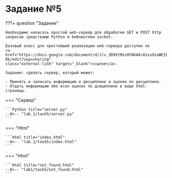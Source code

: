 # Задание №5

???+ question "Задание"

    Необходимо написать простой web-сервер для обработки GET и POST http
    запросов средствами Python и библиотеки socket.

    Базовый класс для простейшей реализации web-сервера доступен по 
    <a href="https://docs.google.com/document/d/1lv_3D9VtMxz8tNkA6rA1xu9zaWEIBGXiLWBo1cse-0k/edit?usp=sharing" 
    class="external-link" target="_blank">ссылке</a>.

    Задание: сделать сервер, который может:

    - Принять и записать информацию о дисциплине и оценке по дисциплине.
    - Отдать информацию обо всех оценах по дсициплине в виде html-страницы.

=== "Сервер"

    ```Python title="server.py"
    --8<-- "lab_1/task5/server.py"
    ```
  
=== "Html"

    ```Html title="index.html"
    --8<-- "lab_1/task5/index.html"
    ```

=== "Html"

    ```Html title="not_found.html"
    --8<-- "lab1/task5/not_found.html"
    ```
